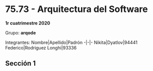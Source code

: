 # 75.73 - Arquitectura del Software

**1r cuatrimestre 2020**

Grupo: **arqode**

Integrantes:
Nombre|Apellido|Padrón
-|-|-
Nikita|Dyatlov|94441
Federico|Rodriguez Longhi|93336

## Sección 1
